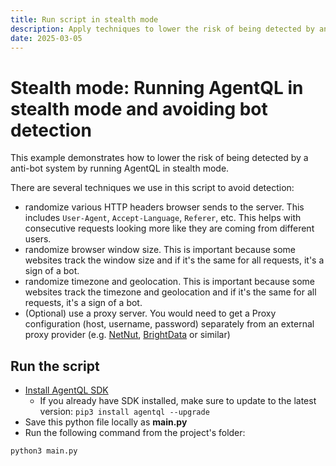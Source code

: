 ```yaml
---
title: Run script in stealth mode
description: Apply techniques to lower the risk of being detected by anti-bot systems.
date: 2025-03-05
---
```


# Stealth mode: Running AgentQL in stealth mode and avoiding bot detection

This example demonstrates how to lower the risk of being detected by a anti-bot system by running AgentQL in stealth mode.

There are several techniques we use in this script to avoid detection:

- randomize various HTTP headers browser sends to the server. This includes `User-Agent`, `Accept-Language`, `Referer`, etc. This helps with consecutive requests looking more like they are coming from different users.
- randomize browser window size. This is important because some websites track the window size and if it's the same for all requests, it's a sign of a bot.
- randomize timezone and geolocation. This is important because some websites track the timezone and geolocation and if it's the same for all requests, it's a sign of a bot.
- (Optional) use a proxy server. You would need to get a Proxy configuration (host, username, password) separately from an external proxy provider (e.g. [NetNut](https://netnut.io), [BrightData](https://brightdata.com/) or similar)

## Run the script

- [Install AgentQL SDK](https://docs.agentql.com/installation/sdk-installation)
  - If you already have SDK installed, make sure to update to the latest version: `pip3 install agentql --upgrade`
- Save this python file locally as **main.py**
- Run the following command from the project's folder:

```bash
python3 main.py
```
